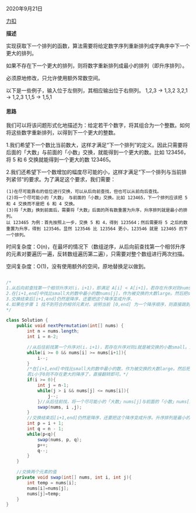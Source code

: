 2020年9月21日

[力扣](https://leetcode-cn.com/problems/next-permutation/solution/xia-yi-ge-pai-lie-by-leetcode/)

**描述**

实现获取下一个排列的函数，算法需要将给定数字序列重新排列成字典序中下一个更大的排列。

如果不存在下一个更大的排列，则将数字重新排列成最小的排列（即升序排列）。

必须原地修改，只允许使用额外常数空间。

以下是一些例子，输入位于左侧列，其相应输出位于右侧列。
1,2,3 → 1,3,2
3,2,1 → 1,2,3
1,1,5 → 1,5,1

#### 思路

我们可以将该问题形式化地描述为：给定若干个数字，将其组合为一个整数。如何将这些数字重新排列，以得到下一个更大的整数。

1.我们希望下一个数比当前数大，这样才满足“下一个排列”的定义。因此只需要将后面的「大数」与前面的「小数」交换，就能得到一个更大的数。比如 123456，将 5 和 6 交换就能得到一个更大的数 123465。

2.我们还希望下一个数增加的幅度尽可能的小，这样才满足“下一个排列与当前排列紧邻“的要求。为了满足这个要求，我们需要：
```
(1)在尽可能靠右的低位进行交换，可以从后向前查找，但也可以从前向后查找。
(2)将一个尽可能小的「大数」 与前面的「小数」交换。比如 123465，下一个排列应该把 5 和 4 交换而不是把 6 和 4 交换。
(3)将「大数」换到前面后，需要将「大数」后面的所有数重置为升序，升序排列就是最小的排列。
以 123465 为例：首先按照上一步，交换 5 和 4，得到 123564；然后需要将 5 之后的数重置为升序，得到 123546。显然 123546 比 123564 更小，123546 就是 123465 的下一个排列。
```

时间复杂度：O(n)，在最坏的情况下（数组逆序，从后向前查找第一个相邻升序的元素对要遍历一遍，反转数组遍历第二遍），只需要对整个数组进行两次扫描。

空间复杂度：O(1)，没有使用额外的空间，原地替换足以做到。

```java

/*
1.从后向前查找第一个相邻升序对(i，i+1)，即满足 A[i] < A[i+1]。若存在升序对则nums[i]就是被交换的小数small。此时 [i+1,end] 必然是降序。
2.在[i+1,end]中找比small大的数中最小的数nums[j]，作为被交换的大数large。然后把small和large交换，即把nums[i]和nums[j]交换。
3.交换结束后[i+1,end]仍然是降序，还要把这个降序变成升序.
4.如果在步骤 1 找不到符合的相邻元素对，说明当前 [0,end] 为一个降序顺序，则直接跳到步骤4。而此时i正好等于-1，所以无论有没有升序对，第四步都是将[i+1,end]变为升序。
*/

class Solution {
    public void nextPermutation(int[] nums) {
        int n = nums.length;
        int i = n-2;

        //从后往前找第一个升序对(i，i+1)，若存在升序对则i就是被交换的小数small。此时 [i+1,end] 必然是降序
        while(i >= 0 && nums[i] >= nums[i+1]){
            i--;
        }
        /*在[i+1,end]中找比small大的数中最小的数，作为被交换的大数large。然后把small和large交换，即把nums[i]和nums[j]交换。
        若i小于0则不存在更大的降序了，直接翻转即可。*/
        if(i >= 0){
            int j = n-1;
            while(j > i && nums[j] <= nums[i]){
                j--;
            }//从后往前找，将一个尽可能小的「大数」nums[j]与前面的「小数」nums[i]交换
            swap(nums, i ,j);
        }
        //交换结束后[i+1,end]仍然是降序，还要把这个降序变成升序。升序排列是最小的排列。
        int p = i + 1;
        int q = n - 1;
        while(p<q){
            swap(nums, p, q);
            p++;
            q--;
        }
    }

    //交换两个元素的值
    private void swap(int[] nums, int i, int j){
        int temp = nums[i];
        nums[i]=nums[j];
        nums[j]=temp;
    }
}
```

